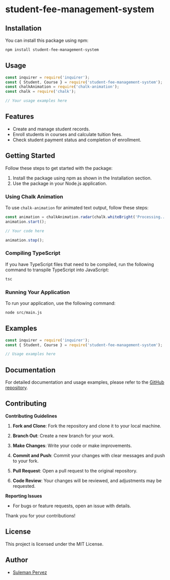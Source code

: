 # student-fee-management-system

## Installation

You can install this package using npm:

```bash
npm install student-fee-management-system
```

## Usage

```javascript
const inquirer = require('inquirer');
const { Student, Course } = require('student-fee-management-system');
const chalkAnimation = require('chalk-animation');
const chalk = require('chalk');

// Your usage examples here
```

## Features

- Create and manage student records.
- Enroll students in courses and calculate tuition fees.
- Check student payment status and completion of enrollment.

## Getting Started

Follow these steps to get started with the package:

1. Install the package using npm as shown in the Installation section.
2. Use the package in your Node.js application.

### Using Chalk Animation

To use `chalk-animation` for animated text output, follow these steps:

```javascript
const animation = chalkAnimation.radar(chalk.whiteBright('Processing......'));
animation.start();

// Your code here

animation.stop();
```

### Compiling TypeScript

If you have TypeScript files that need to be compiled, run the following command to transpile TypeScript into JavaScript:

```bash
tsc
```

### Running Your Application

To run your application, use the following command:

```bash
node src/main.js
```

## Examples

```javascript
const inquirer = require('inquirer');
const { Student, Course } = require('student-fee-management-system');

// Usage examples here
```

## Documentation

For detailed documentation and usage examples, please refer to the [GitHub repository](https://github.com/Suleman1411/student-fee-management-system).

## Contributing

**Contributing Guidelines**

1. **Fork and Clone**: Fork the repository and clone it to your local machine.

2. **Branch Out**: Create a new branch for your work.

3. **Make Changes**: Write your code or make improvements.

4. **Commit and Push**: Commit your changes with clear messages and push to your fork.

5. **Pull Request**: Open a pull request to the original repository.

6. **Code Review**: Your changes will be reviewed, and adjustments may be requested.

**Reporting Issues**

- For bugs or feature requests, open an issue with details.

Thank you for your contributions!

## License

This project is licensed under the MIT License.

## Author

- [Suleman Pervez](https://github.com/Suleman1411)
